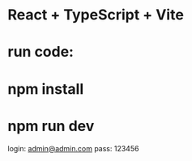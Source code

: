 # React + TypeScript + Vite
# run code: 
  # npm install 
  # npm run dev
login: admin@admin.com    pass: 123456

